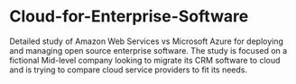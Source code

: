 # Cloud-for-Enterprise-Software
Detailed study of Amazon Web Services vs Microsoft Azure for deploying and managing open source enterprise software. The study is focused on a fictional Mid-level company looking to migrate its CRM software to cloud and is trying to compare cloud service providers to fit its needs.
